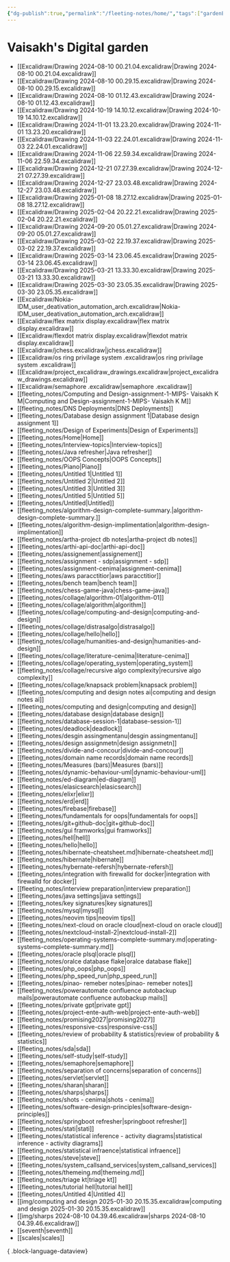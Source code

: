 ```yaml
---
{"dg-publish":true,"permalink":"/fleeting-notes/home/","tags":["gardenEntry"]}
---
```


# Vaisakh's Digital garden
- [[Excalidraw/Drawing 2024-08-10 00.21.04.excalidraw\|Drawing 2024-08-10 00.21.04.excalidraw]]
- [[Excalidraw/Drawing 2024-08-10 00.29.15.excalidraw\|Drawing 2024-08-10 00.29.15.excalidraw]]
- [[Excalidraw/Drawing 2024-08-10 01.12.43.excalidraw\|Drawing 2024-08-10 01.12.43.excalidraw]]
- [[Excalidraw/Drawing 2024-10-19 14.10.12.excalidraw\|Drawing 2024-10-19 14.10.12.excalidraw]]
- [[Excalidraw/Drawing 2024-11-01 13.23.20.excalidraw\|Drawing 2024-11-01 13.23.20.excalidraw]]
- [[Excalidraw/Drawing 2024-11-03 22.24.01.excalidraw\|Drawing 2024-11-03 22.24.01.excalidraw]]
- [[Excalidraw/Drawing 2024-11-06 22.59.34.excalidraw\|Drawing 2024-11-06 22.59.34.excalidraw]]
- [[Excalidraw/Drawing 2024-12-21 07.27.39.excalidraw\|Drawing 2024-12-21 07.27.39.excalidraw]]
- [[Excalidraw/Drawing 2024-12-27 23.03.48.excalidraw\|Drawing 2024-12-27 23.03.48.excalidraw]]
- [[Excalidraw/Drawing 2025-01-08 18.27.12.excalidraw\|Drawing 2025-01-08 18.27.12.excalidraw]]
- [[Excalidraw/Drawing 2025-02-04 20.22.21.excalidraw\|Drawing 2025-02-04 20.22.21.excalidraw]]
- [[Excalidraw/Drawing 2024-09-20 05.01.27.excalidraw\|Drawing 2024-09-20 05.01.27.excalidraw]]
- [[Excalidraw/Drawing 2025-03-02 22.19.37.excalidraw\|Drawing 2025-03-02 22.19.37.excalidraw]]
- [[Excalidraw/Drawing 2025-03-14 23.06.45.excalidraw\|Drawing 2025-03-14 23.06.45.excalidraw]]
- [[Excalidraw/Drawing 2025-03-21 13.33.30.excalidraw\|Drawing 2025-03-21 13.33.30.excalidraw]]
- [[Excalidraw/Drawing 2025-03-30 23.05.35.excalidraw\|Drawing 2025-03-30 23.05.35.excalidraw]]
- [[Excalidraw/Nokia-IDM_user_deativation_automation_arch.excalidraw\|Nokia-IDM_user_deativation_automation_arch.excalidraw]]
- [[Excalidraw/flex matrix display.excalidraw\|flex matrix display.excalidraw]]
- [[Excalidraw/flexdot matrix display.excalidraw\|flexdot matrix display.excalidraw]]
- [[Excalidraw/jchess.excalidraw\|jchess.excalidraw]]
- [[Excalidraw/os ring privilage system .excalidraw\|os ring privilage system .excalidraw]]
- [[Excalidraw/project_excalidraw_drawings.excalidraw\|project_excalidraw_drawings.excalidraw]]
- [[Excalidraw/semaphore .excalidraw\|semaphore .excalidraw]]
- [[fleeting_notes/Computing and Design-assignment-1-MIPS- Vaisakh K M\|Computing and Design-assignment-1-MIPS- Vaisakh K M]]
- [[fleeting_notes/DNS Deployments\|DNS Deployments]]
- [[fleeting_notes/Database design assignment 1\|Database design assignment 1]]
- [[fleeting_notes/Design of Experiments\|Design of Experiments]]
- [[fleeting_notes/Home\|Home]]
- [[fleeting_notes/Interview-topics\|Interview-topics]]
- [[fleeting_notes/Java refresher\|Java refresher]]
- [[fleeting_notes/OOPS Concepts\|OOPS Concepts]]
- [[fleeting_notes/Piano\|Piano]]
- [[fleeting_notes/Untitled 1\|Untitled 1]]
- [[fleeting_notes/Untitled 2\|Untitled 2]]
- [[fleeting_notes/Untitled 3\|Untitled 3]]
- [[fleeting_notes/Untitled 5\|Untitled 5]]
- [[fleeting_notes/Untitled\|Untitled]]
- [[fleeting_notes/algorithm-design-complete-summary.\|algorithm-design-complete-summary.]]
- [[fleeting_notes/algorithm-design-implimentation\|algorithm-design-implimentation]]
- [[fleeting_notes/artha-project db notes\|artha-project db notes]]
- [[fleeting_notes/arthi-api-doc\|arthi-api-doc]]
- [[fleeting_notes/assignement\|assignement]]
- [[fleeting_notes/assignment - sdp\|assignment - sdp]]
- [[fleeting_notes/assignment-cenima\|assignment-cenima]]
- [[fleeting_notes/aws paracctitior\|aws paracctitior]]
- [[fleeting_notes/bench team\|bench team]]
- [[fleeting_notes/chess-game-java\|chess-game-java]]
- [[fleeting_notes/collage/algorithm-01\|algorithm-01]]
- [[fleeting_notes/collage/algorithm\|algorithm]]
- [[fleeting_notes/collage/computing-and-design\|computing-and-design]]
- [[fleeting_notes/collage/distrasalgo\|distrasalgo]]
- [[fleeting_notes/collage/hello\|hello]]
- [[fleeting_notes/collage/humanities-and-design\|humanities-and-design]]
- [[fleeting_notes/collage/literature-cenima\|literature-cenima]]
- [[fleeting_notes/collage/operating_system\|operating_system]]
- [[fleeting_notes/collage/recursive algo complexity\|recursive algo complexity]]
- [[fleeting_notes/collage/knapsack problem\|knapsack problem]]
- [[fleeting_notes/computing and design notes ai\|computing and design notes ai]]
- [[fleeting_notes/computing and design\|computing and design]]
- [[fleeting_notes/database design\|database design]]
- [[fleeting_notes/database-session-1\|database-session-1]]
- [[fleeting_notes/deadlock\|deadlock]]
- [[fleeting_notes/desgin assingmentanu\|desgin assingmentanu]]
- [[fleeting_notes/design assignmetn\|design assignmetn]]
- [[fleeting_notes/divide-and-concour\|divide-and-concour]]
- [[fleeting_notes/domain name records\|domain name records]]
- [[fleeting_notes/Measures (bars)\|Measures (bars)]]
- [[fleeting_notes/dynamic-behaviour-uml\|dynamic-behaviour-uml]]
- [[fleeting_notes/ed-diagram\|ed-diagram]]
- [[fleeting_notes/elasicsearch\|elasicsearch]]
- [[fleeting_notes/elixr\|elixr]]
- [[fleeting_notes/erd\|erd]]
- [[fleeting_notes/firebase\|firebase]]
- [[fleeting_notes/fundamentals for oops\|fundamentals for oops]]
- [[fleeting_notes/git+github-doc\|git+github-doc]]
- [[fleeting_notes/gui framworks\|gui framworks]]
- [[fleeting_notes/hell\|hell]]
- [[fleeting_notes/hello\|hello]]
- [[fleeting_notes/hibernate-cheatsheet.md\|hibernate-cheatsheet.md]]
- [[fleeting_notes/hibernate\|hibernate]]
- [[fleeting_notes/hybernate-refersh\|hybernate-refersh]]
- [[fleeting_notes/integration with firewalld for docker\|integration with firewalld for docker]]
- [[fleeting_notes/interview preparation\|interview preparation]]
- [[fleeting_notes/java settings\|java settings]]
- [[fleeting_notes/key signatures\|key signatures]]
- [[fleeting_notes/mysql\|mysql]]
- [[fleeting_notes/neovim tips\|neovim tips]]
- [[fleeting_notes/next-cloud on oracle cloud\|next-cloud on oracle cloud]]
- [[fleeting_notes/nextcloud-install-2\|nextcloud-install-2]]
- [[fleeting_notes/operating-systems-complete-summary.md\|operating-systems-complete-summary.md]]
- [[fleeting_notes/oracle plsql\|oracle plsql]]
- [[fleeting_notes/oralce database flake\|oralce database flake]]
- [[fleeting_notes/php_oops\|php_oops]]
- [[fleeting_notes/php_speed_run\|php_speed_run]]
- [[fleeting_notes/pinao- remeber notes\|pinao- remeber notes]]
- [[fleeting_notes/powerautomate  confluence autobackup mails\|powerautomate  confluence autobackup mails]]
- [[fleeting_notes/private gpt\|private gpt]]
- [[fleeting_notes/project-ente-auth-web\|project-ente-auth-web]]
- [[fleeting_notes/promising2027\|promising2027]]
- [[fleeting_notes/responsive-css\|responsive-css]]
- [[fleeting_notes/review of probability & statistics\|review of probability & statistics]]
- [[fleeting_notes/sda\|sda]]
- [[fleeting_notes/self-study\|self-study]]
- [[fleeting_notes/semaphore\|semaphore]]
- [[fleeting_notes/separation of concerns\|separation of concerns]]
- [[fleeting_notes/servlet\|servlet]]
- [[fleeting_notes/sharan\|sharan]]
- [[fleeting_notes/sharps\|sharps]]
- [[fleeting_notes/shots - cenima\|shots - cenima]]
- [[fleeting_notes/software-design-principles\|software-design-principles]]
- [[fleeting_notes/springboot refresher\|springboot refresher]]
- [[fleeting_notes/stati\|stati]]
- [[fleeting_notes/statistical inference - activity diagrams\|statistical inference - activity diagrams]]
- [[fleeting_notes/statistical infraence\|statistical infraence]]
- [[fleeting_notes/steve\|steve]]
- [[fleeting_notes/system_callsand_services\|system_callsand_services]]
- [[fleeting_notes/themeing.md\|themeing.md]]
- [[fleeting_notes/triage kt\|triage kt]]
- [[fleeting_notes/tutorial hell\|tutorial hell]]
- [[fleeting_notes/Untitled 4\|Untitled 4]]
- [[img/computing and design 2025-01-30 20.15.35.excalidraw\|computing and design 2025-01-30 20.15.35.excalidraw]]
- [[img/sharps 2024-08-10 04.39.46.excalidraw\|sharps 2024-08-10 04.39.46.excalidraw]]
- [[seventh\|seventh]]
- [[scales\|scales]]

{ .block-language-dataview}
